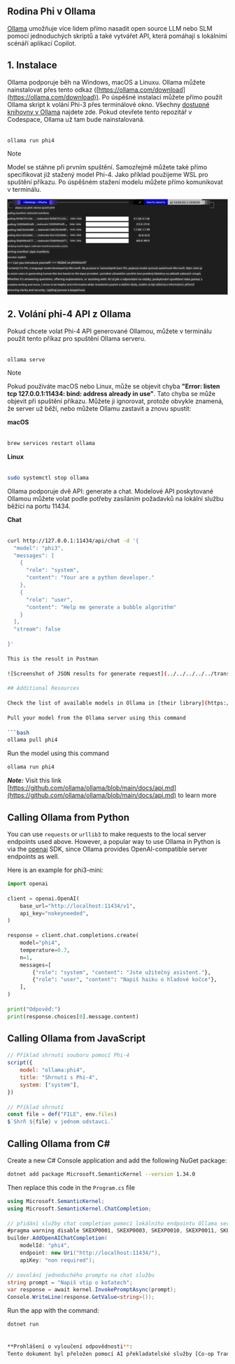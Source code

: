 <!--
CO_OP_TRANSLATOR_METADATA:
{
  "original_hash": "0b38834693bb497f96bf53f0d941f9a1",
  "translation_date": "2025-07-16T19:18:29+00:00",
  "source_file": "md/01.Introduction/02/04.Ollama.md",
  "language_code": "cs"
}
-->
## Rodina Phi v Ollama


[Ollama](https://ollama.com) umožňuje více lidem přímo nasadit open source LLM nebo SLM pomocí jednoduchých skriptů a také vytvářet API, která pomáhají s lokálními scénáři aplikací Copilot.

## **1. Instalace**

Ollama podporuje běh na Windows, macOS a Linuxu. Ollama můžete nainstalovat přes tento odkaz ([https://ollama.com/download](https://ollama.com/download)). Po úspěšné instalaci můžete přímo použít Ollama skript k volání Phi-3 přes terminálové okno. Všechny [dostupné knihovny v Ollama](https://ollama.com/library) najdete zde. Pokud otevřete tento repozitář v Codespace, Ollama už tam bude nainstalovaná.

```bash

ollama run phi4

```

> [!NOTE]
> Model se stáhne při prvním spuštění. Samozřejmě můžete také přímo specifikovat již stažený model Phi-4. Jako příklad použijeme WSL pro spuštění příkazu. Po úspěšném stažení modelu můžete přímo komunikovat v terminálu.

![run](../../../../../translated_images/ollama_run.e9755172b162b381359f8dc8ad0eb1499e13266d833afaf29c47e928d6d7abc5.cs.png)

## **2. Volání phi-4 API z Ollama**

Pokud chcete volat Phi-4 API generované Ollamou, můžete v terminálu použít tento příkaz pro spuštění Ollama serveru.

```bash

ollama serve

```

> [!NOTE]
> Pokud používáte macOS nebo Linux, může se objevit chyba **"Error: listen tcp 127.0.0.1:11434: bind: address already in use"**. Tato chyba se může objevit při spuštění příkazu. Můžete ji ignorovat, protože obvykle znamená, že server už běží, nebo můžete Ollamu zastavit a znovu spustit:

**macOS**

```bash

brew services restart ollama

```

**Linux**

```bash

sudo systemctl stop ollama

```

Ollama podporuje dvě API: generate a chat. Modelové API poskytované Ollamou můžete volat podle potřeby zasíláním požadavků na lokální službu běžící na portu 11434.

**Chat**

```bash

curl http://127.0.0.1:11434/api/chat -d '{
  "model": "phi3",
  "messages": [
    {
      "role": "system",
      "content": "Your are a python developer."
    },
    {
      "role": "user",
      "content": "Help me generate a bubble algorithm"
    }
  ],
  "stream": false
  
}'

This is the result in Postman

![Screenshot of JSON results for generate request](../../../../../translated_images/ollama_gen.bda5d4e715366cc9c1cae2956e30bfd55b07b22ca782ef69e680100a9a1fd563.cs.png)

## Additional Resources

Check the list of available models in Ollama in [their library](https://ollama.com/library).

Pull your model from the Ollama server using this command

```bash
ollama pull phi4
```

Run the model using this command

```bash
ollama run phi4
```

***Note:*** Visit this link [https://github.com/ollama/ollama/blob/main/docs/api.md](https://github.com/ollama/ollama/blob/main/docs/api.md) to learn more

## Calling Ollama from Python

You can use `requests` or `urllib3` to make requests to the local server endpoints used above. However, a popular way to use Ollama in Python is via the [openai](https://pypi.org/project/openai/) SDK, since Ollama provides OpenAI-compatible server endpoints as well.

Here is an example for phi3-mini:

```python
import openai

client = openai.OpenAI(
    base_url="http://localhost:11434/v1",
    api_key="nokeyneeded",
)

response = client.chat.completions.create(
    model="phi4",
    temperature=0.7,
    n=1,
    messages=[
        {"role": "system", "content": "Jste užitečný asistent."},
        {"role": "user", "content": "Napiš haiku o hladové kočce"},
    ],
)

print("Odpověď:")
print(response.choices[0].message.content)
```

## Calling Ollama from JavaScript 

```javascript
// Příklad shrnutí souboru pomocí Phi-4
script({
    model: "ollama:phi4",
    title: "Shrnutí s Phi-4",
    system: ["system"],
})

// Příklad shrnutí
const file = def("FILE", env.files)
$`Shrň ${file} v jednom odstavci.`
```

## Calling Ollama from C#

Create a new C# Console application and add the following NuGet package:

```bash
dotnet add package Microsoft.SemanticKernel --version 1.34.0
```

Then replace this code in the `Program.cs` file

```csharp
using Microsoft.SemanticKernel;
using Microsoft.SemanticKernel.ChatCompletion;

// přidání služby chat completion pomocí lokálního endpointu Ollama serveru
#pragma warning disable SKEXP0001, SKEXP0003, SKEXP0010, SKEXP0011, SKEXP0050, SKEXP0052
builder.AddOpenAIChatCompletion(
    modelId: "phi4",
    endpoint: new Uri("http://localhost:11434/"),
    apiKey: "non required");

// zavolání jednoduchého promptu na chat službu
string prompt = "Napiš vtip o koťatech";
var response = await kernel.InvokePromptAsync(prompt);
Console.WriteLine(response.GetValue<string>());
```

Run the app with the command:

```bash
dotnet run


**Prohlášení o vyloučení odpovědnosti**:  
Tento dokument byl přeložen pomocí AI překladatelské služby [Co-op Translator](https://github.com/Azure/co-op-translator). Přestože usilujeme o přesnost, mějte prosím na paměti, že automatické překlady mohou obsahovat chyby nebo nepřesnosti. Původní dokument v jeho mateřském jazyce by měl být považován za autoritativní zdroj. Pro důležité informace se doporučuje profesionální lidský překlad. Nejsme odpovědní za jakékoliv nedorozumění nebo nesprávné výklady vyplývající z použití tohoto překladu.